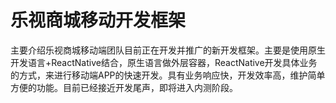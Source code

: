 # [](#)乐视商城移动开发框架

主要介绍乐视商城移动端团队目前正在开发并推广的新开发框架。主要是使用原生开发语言+ReactNative结合，原生语言做外层容器，ReactNative开发具体业务的方式，来进行移动端APP的快速开发。具有业务响应快，开发效率高，维护简单方便的功能。目前已经接近开发尾声，即将进入内测阶段。
